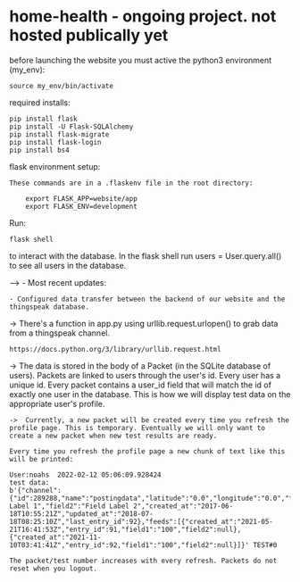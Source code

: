 # home-health - ongoing project. not hosted publically yet 

before launching the website you must active the python3 environment (my_env):
    
    source my_env/bin/activate

required installs:

    pip install flask
    pip install -U Flask-SQLAlchemy
    pip install flask-migrate
    pip install flask-login
    pip install bs4 

 flask environment setup:

    These commands are in a .flaskenv file in the root directory:

        export FLASK_APP=website/app
        export FLASK_ENV=development

Run:

    flask shell
to interact with the database. 
In the flask shell run users = User.query.all() to see all users in the database.

--> - Most recent updates:

    - Configured data transfer between the backend of our website and the thingspeak database. 
    
->  There's a function in app.py using urllib.request.urlopen() to grab data from a thingspeak channel. 

    https://docs.python.org/3/library/urllib.request.html
       
->  The data is stored in the body of a Packet (in the SQLite database of users).
    Packets are linked to users through the user's id. Every user has a unique id. 
    Every packet contains a user_id field that will match the id of exactly one user in the database. 
    This is how we will display test data on the appropriate user's profile.
           
    ->  Currently, a new packet will be created every time you refresh the profile page. This is temporary. Eventually we will only want to create a new packet when new test results are ready.

    Every time you refresh the profile page a new chunk of text like this will be printed: 

    User:noahs 	2022-02-12 05:06:09.928424
    test data:
    b'{"channel":{"id":289288,"name":"postingdata","latitude":"0.0","longitude":"0.0","field1":"Field Label 1","field2":"Field Label 2","created_at":"2017-06-18T10:55:21Z","updated_at":"2018-07-18T08:25:10Z","last_entry_id":92},"feeds":[{"created_at":"2021-05-21T16:41:53Z","entry_id":91,"field1":"100","field2":null},{"created_at":"2021-11-10T03:41:41Z","entry_id":92,"field1":"100","field2":null}]}' TEST#0 

    The packet/test number increases with every refresh. Packets do not reset when you logout. 
